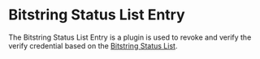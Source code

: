 # Bitstring Status List Entry

The Bitstring Status List Entry is a plugin is used to revoke and verify the verify credential based on the [Bitstring Status List](https://w3c.github.io/vc-bitstring-status-list/).

